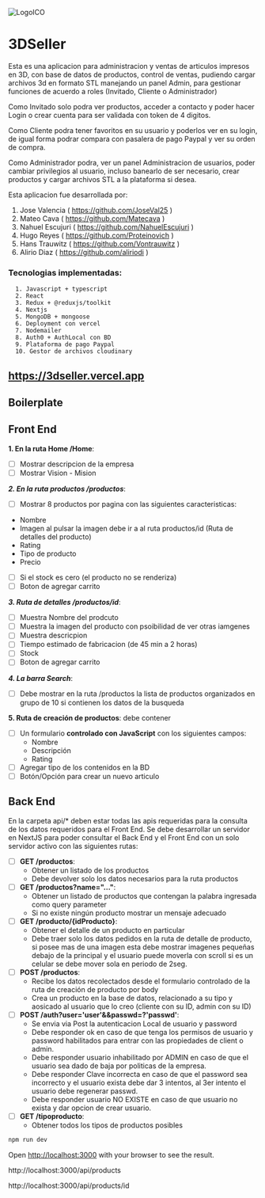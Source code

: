 ![LogoICO](https://user-images.githubusercontent.com/16067675/209176194-1853262c-dacd-46e9-aa32-db310e7a2d66.jpg)

# 3DSeller 

Esta es una aplicacion para administracion y ventas de articulos impresos en 3D, con base de datos de productos, control de ventas, pudiendo cargar archivos 3d en formato STL  manejando un panel Admin, para gestionar funciones de acuerdo a roles (Invitado, Cliente o Administrador)

Como Invitado solo podra ver productos, acceder a contacto y poder hacer Login o crear cuenta para ser validada con token de 4 digitos.

Como Cliente podra tener favoritos en su usuario y poderlos ver en su login, de igual forma podrar compara con pasalera de pago Paypal y ver su orden de compra.

Como Administrador podra, ver un panel Administracion de usuarios, poder cambiar privilegios al usuario, incluso banearlo de ser necesario, crear productos y cargar archivos STL a la plataforma si desea.

Esta aplicacion fue desarrollada por:

1. Jose Valencia    ( https://github.com/JoseVal25 )
2. Mateo Cava       ( https://github.com/Matecava )
3. Nahuel Escujuri  ( https://github.com/NahuelEscujuri )
4. Hugo Reyes       ( https://github.com/Proteinovich )
5. Hans Trauwitz    ( https://github.com/Vontrauwitz ) 
6. Alirio Diaz      ( https://github.com/aliriodi )


### Tecnologias implementadas:
      1. Javascript + typescript
      2. React
      3. Redux + @reduxjs/toolkit
      4. Nextjs 
      5. MongoDB + mongoose
      6. Deployment con vercel
      7. Nodemailer 
      8. Auth0 + AuthLocal con BD
      9. Plataforma de pago Paypal
      10. Gestor de archivos cloudinary
      
      
 ## https://3dseller.vercel.app
      
## Boilerplate

## Front End
__1.  En la ruta Home /Home__:

- [ ] Mostrar descripcion de la empresa
- [ ] Mostrar Vision - Mision 
    
___2. En la ruta productos /productos___:
- [ ] Mostrar 8 productos por pagina con las siguientes caracteristicas:
- Nombre
- Imagen al pulsar la imagen debe ir a al ruta productos/id (Ruta de detalles del producto)
- Rating 
- Tipo de producto
- Precio
- [ ] Si el stock es cero (el producto no se renderiza)
- [ ] Boton de agregar carrito
    
___3. Ruta de detalles /productos/id___:
- [ ] Muestra Nombre del prodcuto
- [ ] Muestra la imagen del producto con psoibilidad de ver otras iamgenes
- [ ] Muestra descricpion
- [ ] Tiempo estimado de fabricacion (de 45 min a 2 horas)
- [ ] Stock
- [ ] Boton de agregar carrito
    
___4. La barra Search___:
- [ ] Debe mostrar en la ruta /productos la lista de productos organizados en grupo de 10 si contienen los datos de la busqueda
    
__5. Ruta de creación de productos__: debe contener

- [ ] Un formulario __controlado con JavaScript__ con los siguientes campos:
  - Nombre
  - Descripción
  - Rating
- [ ] Agregar tipo de los contenidos en la BD 
- [ ] Botón/Opción para crear un nuevo articulo
    
## Back End
En la carpeta api/* deben estar todas las apis requeridas para la consulta de los datos requeridos para el Front End.
Se debe desarrollar un servidor en NextJS  para poder consultar el Back End y el Front End con un solo servidor activo con las siguientes rutas:

- [ ] __GET /productos__:
  - Obtener un listado de los productos 
  - Debe devolver solo los datos necesarios para la ruta productos
- [ ] __GET /productos?name="..."__:
  - Obtener un listado de productos que contengan la palabra ingresada como query parameter
  - Si no existe ningún producto mostrar un mensaje adecuado
- [ ] __GET /producto/{idProducto}__:
  - Obtener el detalle de un producto en particular
  - Debe traer solo los datos pedidos en la ruta de detalle de producto, si posee mas de una imagen esta debe mostrar imagenes pequeñas debajo de la principal y el usuario puede moverla con scroll si es un celular se debe mover sola en periodo de 2seg.
- [ ] __POST /productos__:
  - Recibe los datos recolectados desde el formulario controlado de la ruta de creación de producto por body
  - Crea un producto en la base de datos, relacionado a su tipo y aosicado al usuario que lo creo (cliente con su ID, admin con su ID)
- [ ] __POST /auth?user='user'&&passwd=?'passwd'__:
  - Se envia via Post la autenticacion Local de usuario y password
  - Debe responder ok en caso de que tenga los permisos de usuario y password habilitados para entrar con las propiedades de client o admin.
  - Debe responder usuario inhabilitado por ADMIN en caso de que el usuario sea dado de baja por politicas de la empresa.
  - Debe responder Clave incorrecta en caso de que el password sea incorrecto y el usuario exista debe dar 3 intentos, al 3er intento el usuario debe regenerar passwd.
  - Debe responder usuario NO EXISTE en caso de que usuario no exista y dar opcion de crear usuario.
- [ ] __GET /tipoproducto__:
  - Obtener todos los tipos de productos posibles
  

```bash
npm run dev
```
Open [http://localhost:3000](http://localhost:3000) with your browser to see the result.

http://localhost:3000/api/products

http://localhost:3000/api/products/id
